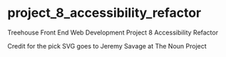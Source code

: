 # project_8_accessibility_refactor
Treehouse Front End Web Development Project 8 Accessibility Refactor

Credit for the pick SVG goes to Jeremy Savage at The Noun Project
